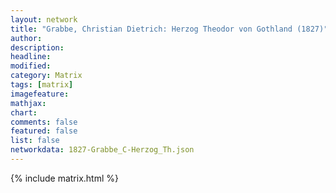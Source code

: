 ```yaml
---
layout: network
title: "Grabbe, Christian Dietrich: Herzog Theodor von Gothland (1827)"
author:
description:
headline:
modified:
category: Matrix
tags: [matrix]
imagefeature: 
mathjax: 
chart: 
comments: false
featured: false
list: false
networkdata: 1827-Grabbe_C-Herzog_Th.json
---
```

{% include matrix.html %}
